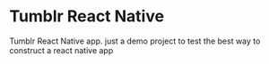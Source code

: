 # Tumblr React Native 

Tumblr React Native app. just a demo project to test the best way to construct a react native app

